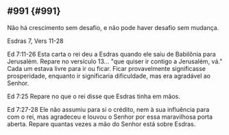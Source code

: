 ## #991 {#991}

Não há crescimento sem desafio, e não pode haver desafio sem mudança.

Esdras 7, Vers 11-28

Ed 7:11-26 Esta carta o rei deu a Esdras quando ele saiu de Babilônia para Jerusalém. Repare no versículo 13... &quot;que quiser ir contigo a Jerusalém, vá.&quot; Cada um estava livre para ir ou ficar. Ficar provavelmente significasse prosperidade, enquanto ir significaria dificuldade, mas era agradável ao Senhor.

Ed 7:25 Repare no que o rei disse que Esdras tinha em mãos.

Ed 7:27-28 Ele não assumiu para si o crédito, nem à sua influência para com o rei, mas agradeceu e louvou o Senhor por essa maravilhosa porta aberta. Repare quantas vezes a mão do Senhor está sobre Esdras.